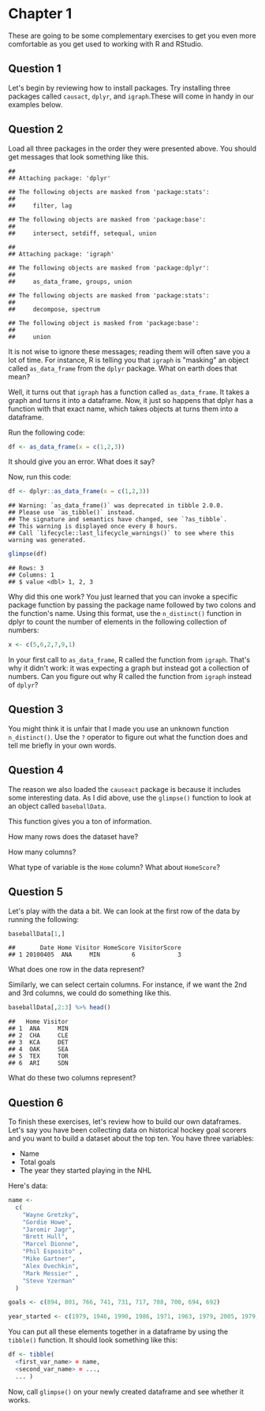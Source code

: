 
# Chapter 1 

These are going to be some complementary exercises to get you even more comfortable as you get used to working with R and RStudio. 

## Question 1 

Let's begin by reviewing how to install packages. Try installing three packages called `causact`, `dplyr`, and `igraph`.These will come in handy in our examples below. 

## Question 2

Load all three packages in the order they were presented above. You should get messages that look something like this. 


```
## 
## Attaching package: 'dplyr'
```

```
## The following objects are masked from 'package:stats':
## 
##     filter, lag
```

```
## The following objects are masked from 'package:base':
## 
##     intersect, setdiff, setequal, union
```

```
## 
## Attaching package: 'igraph'
```

```
## The following objects are masked from 'package:dplyr':
## 
##     as_data_frame, groups, union
```

```
## The following objects are masked from 'package:stats':
## 
##     decompose, spectrum
```

```
## The following object is masked from 'package:base':
## 
##     union
```

It is not wise to ignore these messages; reading them will often save you a lot of time. For instance, R is telling you that `igraph` is "masking" an object called `as_data_frame` from the `dplyr` package. What on earth does that mean?

Well, it turns out that `igraph` has a function called  `as_data_frame`. It takes a graph and turns it into a dataframe. Now, it just so happens that dplyr has a function with that exact name, which takes objects at turns them into a dataframe. 

Run the following code: 


```r
df <- as_data_frame(x = c(1,2,3))
```

It should give you an error. What does it say? 

Now, run this code: 


```r
df <- dplyr::as_data_frame(x = c(1,2,3))
```

```
## Warning: `as_data_frame()` was deprecated in tibble 2.0.0.
## Please use `as_tibble()` instead.
## The signature and semantics have changed, see `?as_tibble`.
## This warning is displayed once every 8 hours.
## Call `lifecycle::last_lifecycle_warnings()` to see where this warning was generated.
```

```r
glimpse(df)
```

```
## Rows: 3
## Columns: 1
## $ value <dbl> 1, 2, 3
```

Why did this one work? You just learned that you can invoke a specific package function by passing the package name followed by two colons and the function's name. Using this format, use the `n_distinct()` function in dplyr to count the number of elements in the following collection of numbers: 


```r
x <- c(5,6,2,7,9,1)
```

In your first call to `as_data_frame`, R called the function from `igraph`. That's why it didn't work: it was expecting a graph but instead got a collection of numbers. Can you figure out why R called the function from `igraph` instead of `dplyr`? 

## Question 3 

You might think it is unfair that I made you use an unknown function `n_distinct()`. Use the `?` operator to figure out what the function does and tell me briefly in your own words. 

## Question 4 

The reason we also loaded the `causeact` package is because it includes some interesting data. As I did above, use the `glimpse()` function to look at an object called `baseballData`. 

This function gives you a ton of information. 

How many rows does the dataset have?

How many columns? 

What type of variable is the `Home` column? What about `HomeScore`? 

## Question 5

Let's play with the data a bit. We can look at the first row of the data by running the following: 


```r
baseballData[1,]
```

```
##       Date Home Visitor HomeScore VisitorScore
## 1 20100405  ANA     MIN         6            3
```

What does one row in the data represent? 

Similarly, we can select certain columns. For instance, if we want the 2nd and 3rd columns, we could do something like this. 


```r
baseballData[,2:3] %>% head()
```

```
##   Home Visitor
## 1  ANA     MIN
## 2  CHA     CLE
## 3  KCA     DET
## 4  OAK     SEA
## 5  TEX     TOR
## 6  ARI     SDN
```

What do these two columns represent? 

## Question 6 

To finish these exercises, let's review how to build our own dataframes. Let's say you have been collecting data on historical hockey goal scorers and you want to build a dataset about the top ten. You have three variables: 

- Name
- Total goals
- The year they started playing in the NHL

Here's data: 


```r
name <-
  c(
    "Wayne Gretzky",
    "Gordie Howe",
    "Jaromir Jagr",
    "Brett Hull",
    "Marcel Dionne",
    "Phil Esposito" ,
    "Mike Gartner",
    "Alex Ovechkin",
    "Mark Messier" ,
    "Steve Yzerman"
  )

goals <- c(894, 801, 766, 741, 731, 717, 708, 700, 694, 692)

year_started <- c(1979, 1946, 1990, 1986, 1971, 1963, 1979, 2005, 1979, 1983)
```

You can put all these elements together in a dataframe by using the `tibble()` function. It should look something like this: 


```r
df <- tibble( 
  <first_var_name> = name, 
  <second_var_name> = ..., 
  ... ) 
```

Now, call `glimpse()` on your newly created dataframe and see whether it works. 

